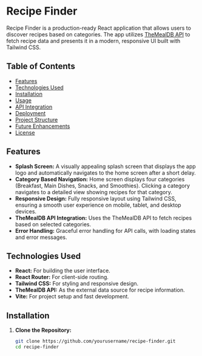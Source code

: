 # Recipe Finder

Recipe Finder is a production-ready React application that allows users to discover recipes based on categories. The app utilizes [TheMealDB API](https://www.themealdb.com/api.php) to fetch recipe data and presents it in a modern, responsive UI built with Tailwind CSS.

## Table of Contents

- [Features](#features)
- [Technologies Used](#technologies-used)
- [Installation](#installation)
- [Usage](#usage)
- [API Integration](#api-integration)
- [Deployment](#deployment)
- [Project Structure](#project-structure)
- [Future Enhancements](#future-enhancements)
- [License](#license)

## Features

- **Splash Screen:** A visually appealing splash screen that displays the app logo and automatically navigates to the home screen after a short delay.
- **Category Based Navigation:** Home screen displays four categories (Breakfast, Main Dishes, Snacks, and Smoothies). Clicking a category navigates to a detailed view showing recipes for that category.
- **Responsive Design:** Fully responsive layout using Tailwind CSS, ensuring a smooth user experience on mobile, tablet, and desktop devices.
- **TheMealDB API Integration:** Uses the TheMealDB API to fetch recipes based on selected categories.
- **Error Handling:** Graceful error handling for API calls, with loading states and error messages.

## Technologies Used

- **React:** For building the user interface.
- **React Router:** For client-side routing.
- **Tailwind CSS:** For styling and responsive design.
- **TheMealDB API:** As the external data source for recipe information.
- **Vite:** For project setup and fast development.

## Installation

1. **Clone the Repository:**

   ```bash
   git clone https://github.com/yourusername/recipe-finder.git
   cd recipe-finder
